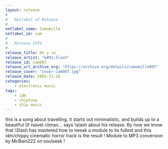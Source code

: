 ```yaml
---
layout: release
#
#   Netlabel of Release
#
netlabel_name: Camomille
netlabel_id: cam
#
#   Release Info
#
release_title: On y va
release_artist: "&#92;Slash"
release_id: cam007
release_url_archive_org: "https://archive.org/details/camomille007"
release_cover: "cover-cam007.jpg"
release_date: 2003-11-16
categories:
    - electronic music
tags:
    - idm
    - chiptune
    - chip music
---
```

this is a song about travelling. it starts out minimalistic, and builds up to a beautiful (if naive) climax... says \slash about his release. By now we know that &#92;Slash has mastered how to tweak a module to its fullest and this idm/chippy cinematic horror track is the result ! Module to MP3 conversion by McBain222 on soulseek !
